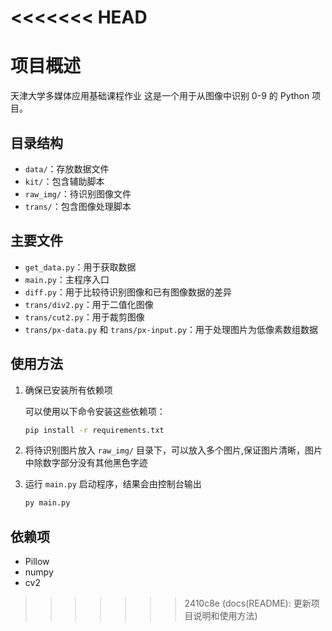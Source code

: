<<<<<<< HEAD
=======
# 项目概述

天津大学多媒体应用基础课程作业
这是一个用于从图像中识别 0-9 的 Python 项目。

## 目录结构

- `data/`：存放数据文件
- `kit/`：包含辅助脚本
- `raw_img/`：待识别图像文件
- `trans/`：包含图像处理脚本

## 主要文件

- `get_data.py`：用于获取数据
- `main.py`：主程序入口
- `diff.py`：用于比较待识别图像和已有图像数据的差异
- `trans/div2.py`：用于二值化图像
- `trans/cut2.py`：用于裁剪图像
- `trans/px-data.py` 和 `trans/px-input.py`：用于处理图片为低像素数组数据

## 使用方法

1. 确保已安装所有依赖项

    可以使用以下命令安装这些依赖项：

    ```cmd
    pip install -r requirements.txt
    ```

2. 将待识别图片放入 `raw_img/` 目录下，可以放入多个图片,保证图片清晰，图片中除数字部分没有其他黑色字迹
3. 运行 `main.py` 启动程序，结果会由控制台输出

    ```cmd
    py main.py
    ```

## 依赖项

- Pillow
- numpy
- cv2
>>>>>>> 2410c8e (docs(README): 更新项目说明和使用方法)
